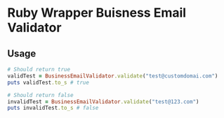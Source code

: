 # Ruby Wrapper Buisness Email Validator

## Usage

```rb
# Should return true
validTest = BusinessEmailValidator.validate("test@customdomai.com")
puts validTest.to_s # true

# Should return false
invalidTest = BusinessEmailValidator.validate("test@123.com")
puts invalidTest.to_s # false
```
